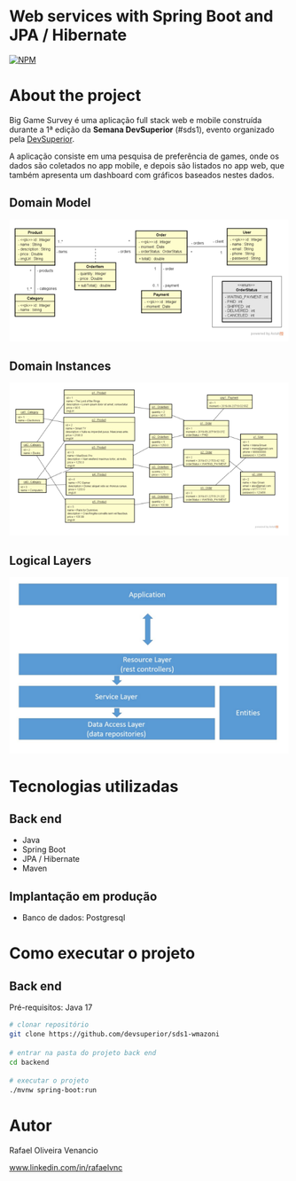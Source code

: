 # Web services with Spring Boot and JPA / Hibernate
[![NPM](https://img.shields.io/npm/l/react)](https://github.com/Faelz77/Project-web-services-with-Spring-Boot-and-JPA-Hibernate/blob/main/LICENSE) 

# About the project

Big Game Survey é uma aplicação full stack web e mobile construída durante a 1ª edição da **Semana DevSuperior** (#sds1), evento organizado pela [DevSuperior](https://devsuperior.com "Site da DevSuperior").

A aplicação consiste em uma pesquisa de preferência de games, onde os dados são coletados no app mobile, e depois são listados no app web, que também apresenta um dashboard com gráficos baseados nestes dados.

## Domain Model
![Domain Model](https://github.com/Faelz77/assets/blob/main/WSSBJPA/DomainModel.png)

## Domain Instances
![Domain Instances](https://github.com/Faelz77/assets/blob/main/WSSBJPA/DomainInstances.png)

## Logical Layers
![Logical Layers](https://github.com/Faelz77/assets/blob/main/WSSBJPA/Layers.png)

# Tecnologias utilizadas

## Back end
- Java
- Spring Boot
- JPA / Hibernate
- Maven

## Implantação em produção
- Banco de dados: Postgresql

# Como executar o projeto

## Back end
Pré-requisitos: Java 17

```bash
# clonar repositório
git clone https://github.com/devsuperior/sds1-wmazoni

# entrar na pasta do projeto back end
cd backend

# executar o projeto
./mvnw spring-boot:run
```

# Autor

Rafael Oliveira Venancio

www.linkedin.com/in/rafaelvnc
